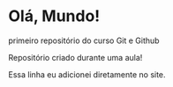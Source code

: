 # Olá, Mundo!
 primeiro repositório do curso Git e Github

Repositório criado durante uma aula!

Essa linha eu adicionei diretamente no site.
